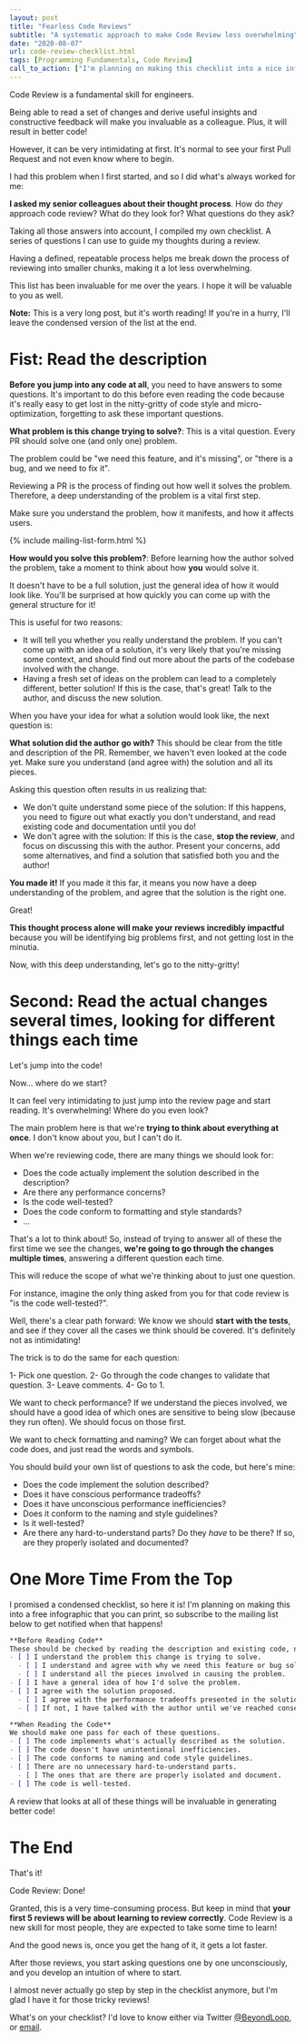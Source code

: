 ```yaml
---
layout: post
title: "Fearless Code Reviews"
subtitle: "A systematic approach to make Code Review less overwhelming"
date: "2020-08-07"
url: code-review-checklist.html
tags: [Programming Fundamentals, Code Review]
call_to_action: ["I'm planning on making this checklist into a nice infographic.", "Subscribe to get notified when that happens!"]
---
```


Code Review is a fundamental skill for engineers.

Being able to read a set of changes and derive useful insights and constructive feedback will make you invaluable as a colleague. Plus, it will result in better code!

However, it can be very intimidating at first. It's normal to see your first Pull Request and not even know where to begin.

I had this problem when I first started, and so I did what's always worked for me:

**I asked my senior colleagues about their thought process**. How do _they_ approach code review? What do they look for? What questions do they ask?

Taking all those answers into account, I compiled my own checklist. A series of questions I can use to guide my thoughts during a review.

Having a defined, repeatable process helps me break down the process of reviewing into smaller chunks, making it a lot less overwhelming.

This list has been invaluable for me over the years. I hope it will be valuable to you as well.

**Note:** This is a very long post, but it's worth reading! If you're in a hurry, I'll leave the condensed version of the list at the end.

# Fist: Read the description

**Before you jump into any code at all**, you need to have answers to some questions. It's important to do this before even reading the code because it's really easy to get lost in the nitty-gritty of code style and micro-optimization, forgetting to ask these important questions.

**What problem is this change trying to solve?**:
This is a vital question. Every PR should solve one (and only one) problem.

The problem could be "we need this feature, and it's missing", or "there is a bug, and we need to fix it".

Reviewing a PR is the process of finding out how well it solves the problem. Therefore, a deep understanding of the problem is a vital first step.

Make sure you understand the problem, how it manifests, and how it affects users.

{% include mailing-list-form.html %}

**How would you solve this problem?**:
Before learning how the author solved the problem, take a moment to think about how **you** would solve it. 

It doesn't have to be a full solution, just the general idea of how it would look like. You'll be surprised at how quickly you can come up with the general structure for it!

This is useful for two reasons:
- It will tell you whether you really understand the problem. If you can't come up with an idea of a solution, it's very likely that you're missing some context, and should find out more about the parts of the codebase involved with the change.
- Having a fresh set of ideas on the problem can lead to a completely different, better solution! If this is the case, that's great! Talk to the author, and discuss the new solution.

When you have your idea for what a solution would look like, the next question is:

**What solution did the author go with?**
This should be clear from the title and description of the PR. Remember, we haven't even looked at the code yet. Make sure you understand (and agree with) the solution and all its pieces.

Asking this question often results in us realizing that:
- We don't quite understand some piece of the solution: If this happens, you need to figure out what exactly you don't understand, and read existing code and documentation until you do!
- We don't agree with the solution: If this is the case, **stop the review**, and focus on discussing this with the author. Present your concerns, add some alternatives, and find a solution that satisfied both you and the author!

**You made it!**
If you made it this far, it means you now have a deep understanding of the problem, and agree that the solution is the right one.

Great!

**This thought process alone will make your reviews incredibly impactful** because you will be identifying big problems first, and not getting lost in the minutia.

Now, with this deep understanding, let's go to the nitty-gritty!

# Second: Read the actual changes several times, looking for different things each time

Let's jump into the code!

Now... where do we start?

It can feel very intimidating to just jump into the review page and start reading. It's overwhelming! Where do you even look?

The main problem here is that we're **trying to think about everything at once**. I don't know about you, but I can't do it.

When we're reviewing code, there are many things we should look for:
- Does the code actually implement the solution described in the description?
- Are there any performance concerns?
- Is the code well-tested?
- Does the code conform to formatting and style standards?
- ...

That's a lot to think about! So, instead of trying to answer all of these the first time we see the changes, **we're going to go through the changes multiple times**, answering a different question each time.

This will reduce the scope of what we're thinking about to just one question.

For instance, imagine the only thing asked from you for that code review is "is the code well-tested?".

Well, there's a clear path forward: We know we should **start with the tests**, and see if they cover all the cases we think should be covered. It's definitely not as intimidating!

The trick is to do the same for each question:

1- Pick one question.
2- Go through the code changes to validate that question.
3- Leave comments.
4- Go to 1.

We want to check performance? If we understand the pieces involved, we should have a good idea of which ones are sensitive to being slow (because they run often). We should focus on those first.

We want to check formatting and naming? We can forget about what the code does, and just read the words and symbols.

You should build your own list of questions to ask the code, but here's mine:

- Does the code implement the solution described?
- Does it have conscious performance tradeoffs?
- Does it have unconscious performance inefficiencies?
- Does it conform to the naming and style guidelines?
- Is it well-tested?
- Are there any hard-to-understand parts? Do they _have_ to be there? If so, are they properly isolated and documented?

# One More Time From the Top

I promised a condensed checklist, so here it is! I'm planning on making this into a free infographic that you can print, so subscribe to the mailing list below to get notified when that happens!

```markdown
**Before Reading Code**
These should be checked by reading the description and existing code, not the changes themselves!
- [ ] I understand the problem this change is trying to solve.
  - [ ] I understand and agree with why we need this feature or bug solved.
  - [ ] I understand all the pieces involved in causing the problem.
- [ ] I have a general idea of how I'd solve the problem.
- [ ] I agree with the solution proposed.
  - [ ] I agree with the performance tradeoffs presented in the solution (if the change is perf-sensitive).
  - [ ] If not, I have talked with the author until we've reached consensus.

**When Reading the Code**
We should make one pass for each of these questions.
- [ ] The code implements what's actually described as the solution.
- [ ] The code doesn't have unintentional inefficiencies.
- [ ] The code conforms to naming and code style guidelines.
- [ ] There are no unnecessary hard-to-understand parts.
  - [ ] The ones that are there are properly isolated and document.
- [ ] The code is well-tested.
```

A review that looks at all of these things will be invaluable in generating better code!

# The End

That's it!

Code Review: Done!

Granted, this is a very time-consuming process. But keep in mind that **your first 5 reviews will be about learning to review correctly**. Code Review is a new skill for most people, they are expected to take some time to learn!

And the good news is, once you get the hang of it, it gets a lot faster.

After those reviews, you start asking questions one by one unconsciously, and you develop an intuition of where to start.

I almost never actually go step by step in the checklist anymore, but I'm glad I have it for those tricky reviews!

What's on your checklist? I'd love to know either via Twitter [@BeyondLoop](https://twitter.com/BeyondLoop), or [email](mailto:blorente.me@gmail.com).



